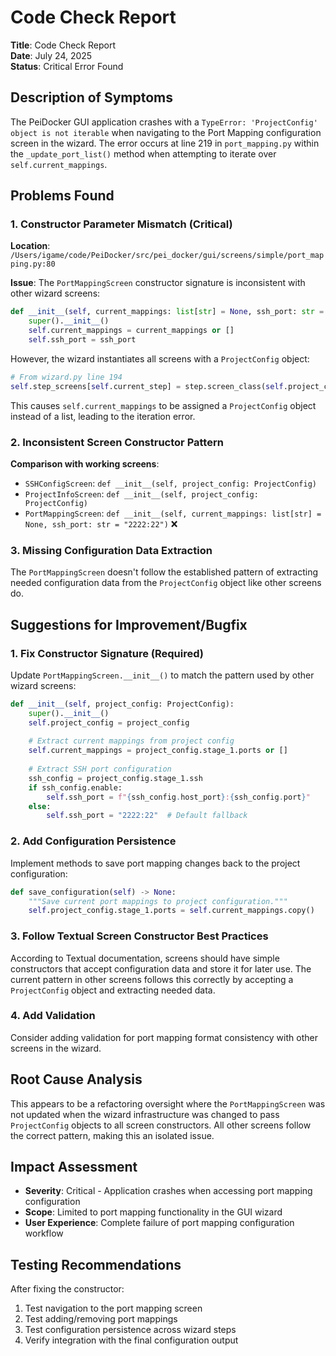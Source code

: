 # Code Check Report

**Title**: Code Check Report  
**Date**: July 24, 2025  
**Status**: Critical Error Found  

## Description of Symptoms

The PeiDocker GUI application crashes with a `TypeError: 'ProjectConfig' object is not iterable` when navigating to the Port Mapping configuration screen in the wizard. The error occurs at line 219 in `port_mapping.py` within the `_update_port_list()` method when attempting to iterate over `self.current_mappings`.

## Problems Found

### 1. Constructor Parameter Mismatch (Critical)
**Location**: `/Users/igame/code/PeiDocker/src/pei_docker/gui/screens/simple/port_mapping.py:80`

**Issue**: The `PortMappingScreen` constructor signature is inconsistent with other wizard screens:

```python
def __init__(self, current_mappings: list[str] = None, ssh_port: str = "2222:22"):
    super().__init__()
    self.current_mappings = current_mappings or []
    self.ssh_port = ssh_port
```

However, the wizard instantiates all screens with a `ProjectConfig` object:
```python
# From wizard.py line 194
self.step_screens[self.current_step] = step.screen_class(self.project_config)
```

This causes `self.current_mappings` to be assigned a `ProjectConfig` object instead of a list, leading to the iteration error.

### 2. Inconsistent Screen Constructor Pattern
**Comparison with working screens**:
- `SSHConfigScreen`: `def __init__(self, project_config: ProjectConfig)`
- `ProjectInfoScreen`: `def __init__(self, project_config: ProjectConfig)`
- `PortMappingScreen`: `def __init__(self, current_mappings: list[str] = None, ssh_port: str = "2222:22")` ❌

### 3. Missing Configuration Data Extraction
The `PortMappingScreen` doesn't follow the established pattern of extracting needed configuration data from the `ProjectConfig` object like other screens do.

## Suggestions for Improvement/Bugfix

### 1. Fix Constructor Signature (Required)
Update `PortMappingScreen.__init__()` to match the pattern used by other wizard screens:

```python
def __init__(self, project_config: ProjectConfig):
    super().__init__()
    self.project_config = project_config
    
    # Extract current mappings from project config
    self.current_mappings = project_config.stage_1.ports or []
    
    # Extract SSH port configuration
    ssh_config = project_config.stage_1.ssh
    if ssh_config.enable:
        self.ssh_port = f"{ssh_config.host_port}:{ssh_config.port}"
    else:
        self.ssh_port = "2222:22"  # Default fallback
```

### 2. Add Configuration Persistence
Implement methods to save port mapping changes back to the project configuration:

```python
def save_configuration(self) -> None:
    """Save current port mappings to project configuration."""
    self.project_config.stage_1.ports = self.current_mappings.copy()
```

### 3. Follow Textual Screen Constructor Best Practices
According to Textual documentation, screens should have simple constructors that accept configuration data and store it for later use. The current pattern in other screens follows this correctly by accepting a `ProjectConfig` object and extracting needed data.

### 4. Add Validation
Consider adding validation for port mapping format consistency with other screens in the wizard.

## Root Cause Analysis
This appears to be a refactoring oversight where the `PortMappingScreen` was not updated when the wizard infrastructure was changed to pass `ProjectConfig` objects to all screen constructors. All other screens follow the correct pattern, making this an isolated issue.

## Impact Assessment
- **Severity**: Critical - Application crashes when accessing port mapping configuration
- **Scope**: Limited to port mapping functionality in the GUI wizard
- **User Experience**: Complete failure of port mapping configuration workflow

## Testing Recommendations
After fixing the constructor:
1. Test navigation to the port mapping screen
2. Test adding/removing port mappings
3. Test configuration persistence across wizard steps
4. Verify integration with the final configuration output

